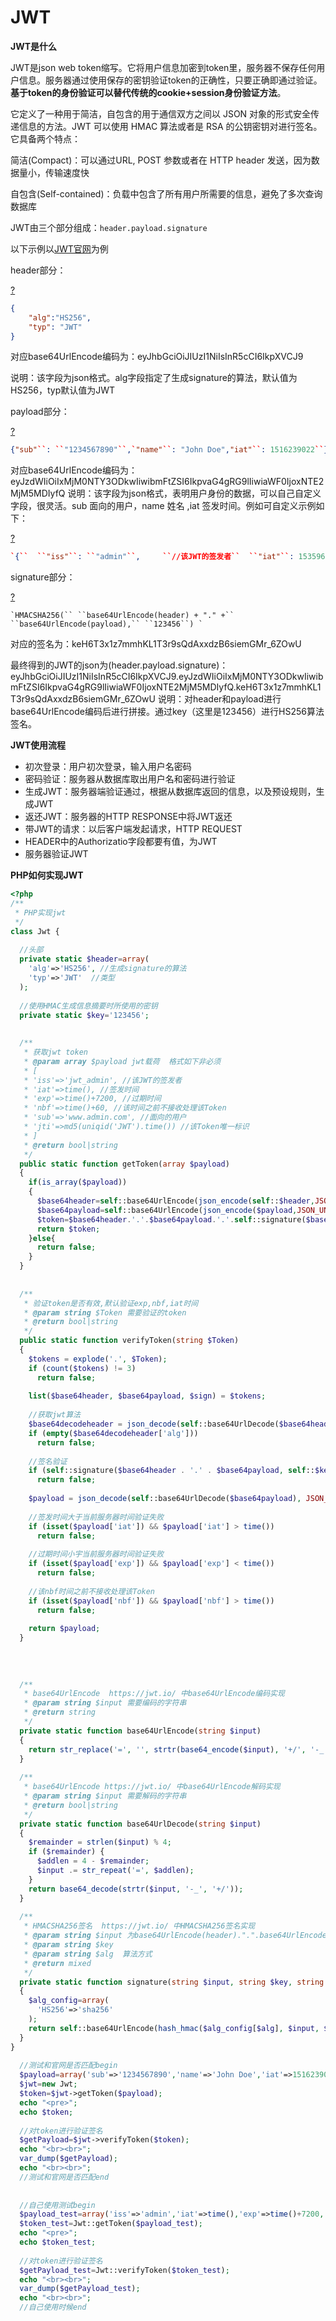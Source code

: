 #	JWT

**JWT是什么**

JWT是json web token缩写。它将用户信息加密到token里，服务器不保存任何用户信息。服务器通过使用保存的密钥验证token的正确性，只要正确即通过验证。**基于token的身份验证可以替代传统的cookie+session身份验证方法**。

它定义了一种用于简洁，自包含的用于通信双方之间以 JSON 对象的形式安全传递信息的方法。JWT 可以使用 HMAC 算法或者是 RSA 的公钥密钥对进行签名。它具备两个特点：

简洁(Compact)：可以通过URL, POST 参数或者在 HTTP header 发送，因为数据量小，传输速度快

自包含(Self-contained)：负载中包含了所有用户所需要的信息，避免了多次查询数据库

JWT由三个部分组成：`header.payload.signature`

以下示例以[JWT官网](https://jwt.io/)为例

header部分：

[?](https://www.jb51.net/article/146790.htm#)

```json
{
    "alg":"HS256",
    "typ": "JWT"
}
```

对应base64UrlEncode编码为：eyJhbGciOiJIUzI1NiIsInR5cCI6IkpXVCJ9

说明：该字段为json格式。alg字段指定了生成signature的算法，默认值为HS256，typ默认值为JWT

payload部分：

[?](https://www.jb51.net/article/146790.htm#)

```json
{"sub"``: ``"1234567890"``,`"name"``: "John Doe","iat"``: 1516239022``}`
```

对应base64UrlEncode编码为：eyJzdWIiOiIxMjM0NTY3ODkwIiwibmFtZSI6IkpvaG4gRG9lIiwiaWF0IjoxNTE2MjM5MDIyfQ
说明：该字段为json格式，表明用户身份的数据，可以自己自定义字段，很灵活。sub 面向的用户，name 姓名 ,iat 签发时间。例如可自定义示例如下：

[?](https://www.jb51.net/article/146790.htm#)

```json
`{``  ``"iss"``: ``"admin"``,     ``//该JWT的签发者``  ``"iat"``: 1535967430,    ``//签发时间``  ``"exp"``: 1535974630,    ``//过期时间``  ``"nbf"``: 1535967430,     ``//该时间之前不接收处理该Token``  ``"sub"``: ``"www.admin.com"``,  ``//面向的用户``  ``"jti"``: ``"9f10e796726e332cec401c569969e13e"`  `//该Token唯一标识``}`
```

signature部分：

[?](https://www.jb51.net/article/146790.htm#)

```
`HMACSHA256(`` ``base64UrlEncode(header) + "." +`` ``base64UrlEncode(payload),`` ``123456``) `
```

对应的签名为：keH6T3x1z7mmhKL1T3r9sQdAxxdzB6siemGMr_6ZOwU

最终得到的JWT的json为(header.payload.signature)：eyJhbGciOiJIUzI1NiIsInR5cCI6IkpXVCJ9.eyJzdWIiOiIxMjM0NTY3ODkwIiwibmFtZSI6IkpvaG4gRG9lIiwiaWF0IjoxNTE2MjM5MDIyfQ.keH6T3x1z7mmhKL1T3r9sQdAxxdzB6siemGMr_6ZOwU
说明：对header和payload进行base64UrlEncode编码后进行拼接。通过key（这里是123456）进行HS256算法签名。

**JWT使用流程**

- 初次登录：用户初次登录，输入用户名密码
- 密码验证：服务器从数据库取出用户名和密码进行验证
- 生成JWT：服务器端验证通过，根据从数据库返回的信息，以及预设规则，生成JWT
- 返还JWT：服务器的HTTP RESPONSE中将JWT返还
- 带JWT的请求：以后客户端发起请求，HTTP REQUEST
- HEADER中的Authorizatio字段都要有值，为JWT
- 服务器验证JWT

**PHP如何实现JWT**

```php
<?php
/**
 * PHP实现jwt
 */
class Jwt {
 
  //头部
  private static $header=array(
    'alg'=>'HS256', //生成signature的算法
    'typ'=>'JWT'  //类型
  );
 
  //使用HMAC生成信息摘要时所使用的密钥
  private static $key='123456';
 
 
  /**
   * 获取jwt token
   * @param array $payload jwt载荷  格式如下非必须
   * [
   * 'iss'=>'jwt_admin', //该JWT的签发者
   * 'iat'=>time(), //签发时间
   * 'exp'=>time()+7200, //过期时间
   * 'nbf'=>time()+60, //该时间之前不接收处理该Token
   * 'sub'=>'www.admin.com', //面向的用户
   * 'jti'=>md5(uniqid('JWT').time()) //该Token唯一标识
   * ]
   * @return bool|string
   */
  public static function getToken(array $payload)
  {
    if(is_array($payload))
    {
      $base64header=self::base64UrlEncode(json_encode(self::$header,JSON_UNESCAPED_UNICODE));
      $base64payload=self::base64UrlEncode(json_encode($payload,JSON_UNESCAPED_UNICODE));
      $token=$base64header.'.'.$base64payload.'.'.self::signature($base64header.'.'.$base64payload,self::$key,self::$header['alg']);
      return $token;
    }else{
      return false;
    }
  }
 
 
  /**
   * 验证token是否有效,默认验证exp,nbf,iat时间
   * @param string $Token 需要验证的token
   * @return bool|string
   */
  public static function verifyToken(string $Token)
  {
    $tokens = explode('.', $Token);
    if (count($tokens) != 3)
      return false;
 
    list($base64header, $base64payload, $sign) = $tokens;
 
    //获取jwt算法
    $base64decodeheader = json_decode(self::base64UrlDecode($base64header), JSON_OBJECT_AS_ARRAY);
    if (empty($base64decodeheader['alg']))
      return false;
 
    //签名验证
    if (self::signature($base64header . '.' . $base64payload, self::$key, $base64decodeheader['alg']) !== $sign)
      return false;
 
    $payload = json_decode(self::base64UrlDecode($base64payload), JSON_OBJECT_AS_ARRAY);
 
    //签发时间大于当前服务器时间验证失败
    if (isset($payload['iat']) && $payload['iat'] > time())
      return false;
 
    //过期时间小宇当前服务器时间验证失败
    if (isset($payload['exp']) && $payload['exp'] < time())
      return false;
 
    //该nbf时间之前不接收处理该Token
    if (isset($payload['nbf']) && $payload['nbf'] > time())
      return false;
 
    return $payload;
  }
 
 
 
 
  /**
   * base64UrlEncode  https://jwt.io/ 中base64UrlEncode编码实现
   * @param string $input 需要编码的字符串
   * @return string
   */
  private static function base64UrlEncode(string $input)
  {
    return str_replace('=', '', strtr(base64_encode($input), '+/', '-_'));
  }
 
  /**
   * base64UrlEncode https://jwt.io/ 中base64UrlEncode解码实现
   * @param string $input 需要解码的字符串
   * @return bool|string
   */
  private static function base64UrlDecode(string $input)
  {
    $remainder = strlen($input) % 4;
    if ($remainder) {
      $addlen = 4 - $remainder;
      $input .= str_repeat('=', $addlen);
    }
    return base64_decode(strtr($input, '-_', '+/'));
  }
 
  /**
   * HMACSHA256签名  https://jwt.io/ 中HMACSHA256签名实现
   * @param string $input 为base64UrlEncode(header).".".base64UrlEncode(payload)
   * @param string $key
   * @param string $alg  算法方式
   * @return mixed
   */
  private static function signature(string $input, string $key, string $alg = 'HS256')
  {
    $alg_config=array(
      'HS256'=>'sha256'
    );
    return self::base64UrlEncode(hash_hmac($alg_config[$alg], $input, $key,true));
  }
}
 
  //测试和官网是否匹配begin
  $payload=array('sub'=>'1234567890','name'=>'John Doe','iat'=>1516239022);
  $jwt=new Jwt;
  $token=$jwt->getToken($payload);
  echo "<pre>";
  echo $token;
   
  //对token进行验证签名
  $getPayload=$jwt->verifyToken($token);
  echo "<br><br>";
  var_dump($getPayload);
  echo "<br><br>";
  //测试和官网是否匹配end
   
   
  //自己使用测试begin
  $payload_test=array('iss'=>'admin','iat'=>time(),'exp'=>time()+7200,'nbf'=>time(),'sub'=>'www.admin.com','jti'=>md5(uniqid('JWT').time()));;
  $token_test=Jwt::getToken($payload_test);
  echo "<pre>";
  echo $token_test;
   
  //对token进行验证签名
  $getPayload_test=Jwt::verifyToken($token_test);
  echo "<br><br>";
  var_dump($getPayload_test);
  echo "<br><br>";
  //自己使用时候end
```

